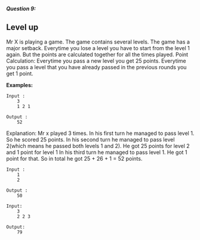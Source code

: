 ***Question 9:***

<h2>Level up</h2>

Mr X is playing a game. The game contains several levels. The game has a major setback.
Everytime you lose a level you have to start from the level 1 again. But the points are calculated together for all the times played.
Point Calculation:
    Everytime you pass a new level you get 25 points.
    Everytime you pass a level that you have already passed in the previous rounds you get 1 point.

**Examples:**
```
Input :
    3
    1 2 1
    
Output :
    52
```
Explanation: 
    Mr x played 3 times.
    In his first turn he managed to pass level 1. So he scored 25 points.
    In his second turn he managed to pass level 2(which means he passed both levels 1 and 2). He got 25 points for level 2 and 1 point for level 1
    In his third turn he managed to pass level 1. He got 1 point for that.
    So in total he got 25 + 26 + 1 = 52 points.
```
Input :
    1
    2
    
Output :
    50   

Input:
    3
    2 2 3
    
Output:
    79

```